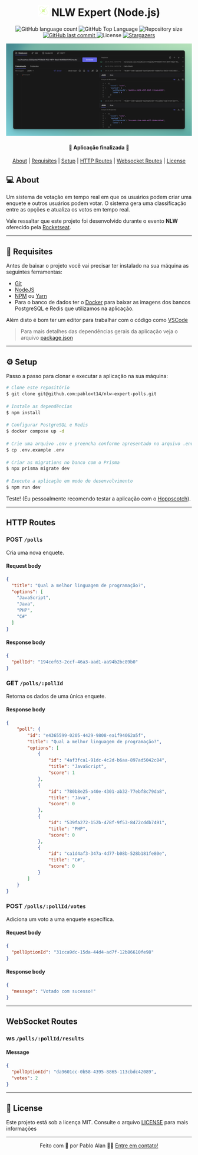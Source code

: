 <h1 align="center">
  <img
    src=".github/nlw-expert-logo.png"
    title="Logo NLW Expert"
    alt="Logo NLW Expert"
    width="30px"
  />
  NLW Expert (Node.js)
</h1>

<p align="center">
  <img alt="GitHub language count" src="https://img.shields.io/github/languages/count/pabloxt14/nlw-expert-polls">

  <img alt="GitHub Top Language" src="https://img.shields.io/github/languages/top/pabloxt14/nlw-expert-polls" />

  <img alt="Repository size" src="https://img.shields.io/github/repo-size/pabloxt14/nlw-expert-polls">
  
  <a href="https://github.com/pabloxt14/nlw-expert-polls/commits/master">
    <img alt="GitHub last commit" src="https://img.shields.io/github/last-commit/pabloxt14/nlw-expert-polls">
  </a>
    
   <img alt="License" src="https://img.shields.io/badge/license-MIT-blue">

   <a href="https://github.com/pabloxt14/nlw-expert-polls/stargazers">
    <img alt="Stargazers" src="https://img.shields.io/github/stars/pabloxt14/nlw-expert-polls?style=social">
  </a>
</p>

<p>
  <img src=".github/cover.png" alt="Capa do projeto" />
</p>

<h4 align="center"> 
	🚀 Aplicação finalizada 🚀
</h4>

<p align="center">
 <a href="#-about">About</a> | 
 <a href="#-requisites">Requisites</a> | 
 <a href="#-setup">Setup</a> | 
 <a href="#-http-routes">HTTP Routes</a> | 
 <a href="#-websocket-routes">Websocket Routes</a> | 
 <a href="#-license">License</a>
</p>

## 💻 About

Um sistema de votação em tempo real em que os usuários podem criar uma enquete e outros usuários podem votar. O sistema gera uma classificação entre as opções e atualiza os votos em tempo real.

Vale ressaltar que este projeto foi desenvolvido durante o evento **NLW** oferecido pela [Rocketseat](https://www.rocketseat.com.br/).

---

## 📝 Requisites

Antes de baixar o projeto você vai precisar ter instalado na sua máquina as seguintes ferramentas:

* [Git](https://git-scm.com)
* [NodeJS](https://nodejs.org/en/)
* [NPM](https://www.npmjs.com/) ou [Yarn](https://yarnpkg.com/) 
* Para o banco de dados ter o [Docker](https://www.docker.com/) para baixar as imagens dos bancos PostgreSQL e Redis que utilizamos na aplicação.

Além disto é bom ter um editor para trabalhar com o código como [VSCode](https://code.visualstudio.com/)

> Para mais detalhes das dependências gerais da aplicação veja o arquivo [package.json](./package.json)

---

## ⚙ Setup

Passo a passo para clonar e executar a aplicação na sua máquina:

```bash
# Clone este repositório
$ git clone git@github.com:pabloxt14/nlw-expert-polls.git

# Instale as dependências
$ npm install

# Configurar PostgreSQL e Redis
$ docker compose up -d

# Crie uma arquivo .env e preencha conforme apresentado no arquivo .env.example
$ cp .env.example .env

# Criar as migrations no banco com o Prisma
$ npx prisma migrate dev

# Execute a aplicação em modo de desenvolvimento
$ npm run dev
```

Teste! (Eu pessoalmente recomendo testar a aplicação com o [Hoppscotch](https://hoppscotch.io/)).

---

## HTTP Routes

### POST `/polls`

Cria uma nova enquete.

#### Request body

```json
{
  "title": "Qual a melhor linguagem de programação?",
  "options": [
    "JavaScript",
    "Java",
    "PHP",
    "C#"
  ]
}
```

#### Response body

```json
{
  "pollId": "194cef63-2ccf-46a3-aad1-aa94b2bc89b0"
}
```

### GET `/polls/:pollId`

Retorna os dados de uma única enquete.

#### Response body

```json
{
	"poll": {
		"id": "e4365599-0205-4429-9808-ea1f94062a5f",
		"title": "Qual a melhor linguagem de programação?",
		"options": [
			{
				"id": "4af3fca1-91dc-4c2d-b6aa-897ad5042c84",
				"title": "JavaScript",
				"score": 1
			},
			{
				"id": "780b8e25-a40e-4301-ab32-77ebf8c79da8",
				"title": "Java",
				"score": 0
			},
			{
				"id": "539fa272-152b-478f-9f53-8472cddb7491",
				"title": "PHP",
				"score": 0
			},
			{
				"id": "ca1d4af3-347a-4d77-b08b-528b181fe80e",
				"title": "C#",
				"score": 0
			}
		]
	}
}
```

### POST `/polls/:pollId/votes`

Adiciona um voto a uma enquete específica.

#### Request body

```json
{
  "pollOptionId": "31cca9dc-15da-44d4-ad7f-12b86610fe98"
}
```

#### Response body

```json
{
  "message": "Votado com sucesso!"
}
```

---

## WebSocket Routes

### ws `/polls/:pollId/results`

#### Message

```json
{
  "pollOptionId": "da9601cc-0b58-4395-8865-113cbdc42089",
  "votes": 2
}
```

---

## 📝 License

Este projeto está sob a licença MIT. Consulte o arquivo [LICENSE](./LICENSE) para mais informações

---

<p align="center">
  Feito com 💜 por Pablo Alan 👋🏽 <a href="https://www.linkedin.com/in/pabloalan/" target="_blank">Entre em contato!</a>  
</p>
